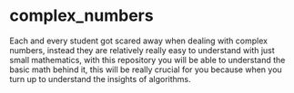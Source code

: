 # complex_numbers
Each and every student got scared away when dealing with complex numbers, instead they are relatively really easy to understand with just small mathematics, with this repository you will be able to understand the basic math behind it, this will be really crucial for you because when you turn up to understand the insights of algorithms.

